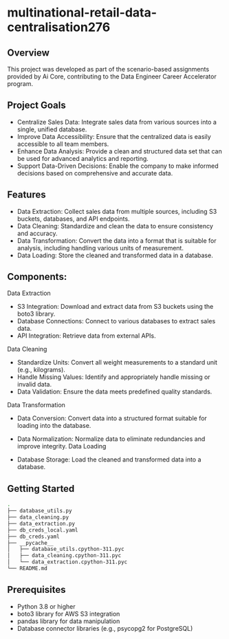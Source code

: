 # multinational-retail-data-centralisation276
## Overview

This project was developed as part of the scenario-based assignments provided by Ai Core, contributing to the Data Engineer Career Accelerator program.

## Project Goals

- Centralize Sales Data: Integrate sales data from various sources into a single, unified database.
- Improve Data Accessibility: Ensure that the centralized data is easily accessible to all team members.
- Enhance Data Analysis: Provide a clean and structured data set that can be used for advanced analytics and reporting.
- Support Data-Driven Decisions: Enable the company to make informed decisions based on comprehensive and accurate data.

## Features

- Data Extraction: Collect sales data from multiple sources, including S3 buckets, databases, and API endpoints.
- Data Cleaning: Standardize and clean the data to ensure consistency and accuracy.
- Data Transformation: Convert the data into a format that is suitable for analysis, including handling various units of measurement.
- Data Loading: Store the cleaned and transformed data in a database.

## Components:

Data Extraction

- S3 Integration: Download and extract data from S3 buckets using the boto3 library.
- Database Connections: Connect to various databases to extract sales data.
- API Integration: Retrieve data from external APIs.

Data Cleaning

- Standardize Units: Convert all weight measurements to a standard unit (e.g., kilograms).
- Handle Missing Values: Identify and appropriately handle missing or invalid data.
- Data Validation: Ensure the data meets predefined quality standards.

Data Transformation

- Data Conversion: Convert data into a structured format suitable for loading into the database.
- Data Normalization: Normalize data to eliminate redundancies and improve integrity.
Data Loading

- Database Storage: Load the cleaned and transformed data into a database.

## Getting Started
```bash
.
├── database_utils.py
├── data_cleaning.py
├── data_extraction.py
├── db_creds_local.yaml
├── db_creds.yaml
├── __pycache__
│   ├── database_utils.cpython-311.pyc
│   ├── data_cleaning.cpython-311.pyc
│   └── data_extraction.cpython-311.pyc
└── README.md
```

## Prerequisites

- Python 3.8 or higher
- boto3 library for AWS S3 integration
- pandas library for data manipulation
- Database connector libraries (e.g., psycopg2 for PostgreSQL)